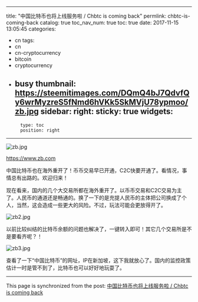 
---
title: "中国比特币也将上线服务啦 / Chbtc is coming back"
permlink: chbtc-is-coming-back
catalog: true
toc_nav_num: true
toc: true
date: 2017-11-15 13:05:45
categories:
- cn
tags:
- cn
- cn-cryptocurrency
- bitcoin
- cryptocurrency
- busy
thumbnail: https://steemitimages.com/DQmQ4bJ7QdvfQy6wrMyzreS5fNmd6hVKk5SkMVjU78ypmoo/zb.jpg
sidebar:
    right:
        sticky: true
widgets:
    -
        type: toc
        position: right
---


![zb.jpg](https://steemitimages.com/DQmQ4bJ7QdvfQy6wrMyzreS5fNmd6hVKk5SkMVjU78ypmoo/zb.jpg)

https://www.zb.com

中国比特币也在海外重开了！币币交易早已开通，C2C快要开通了。看情况，事情总有出路的。欢迎归来！

现在看来，国内的几个大交易所都在海外重开了。以币币交易和C2C交易为主了。人民币的通道还是畅通的。换了一下的是充提人民币的主体把公司换成了个人，当然，这会造成一些更大的风险。不过，玩法可能会更放得开了。

![zb2.jpg](https://steemitimages.com/DQmTRzvtMcUz9caKUXDM25nM8vo3TT4PZWoTZ5sstZBFyVr/zb2.jpg)

以前比较纠结的比特币余额的问题也解决了，一键转入即可！其它几个交易所是不是要看齐呢？！

![zb3.jpg](https://steemitimages.com/DQmbSouEZfAfxux6vydWMkwVFjoMAgPFbra9LtjctsYN5M7/zb3.jpg)

查看了一下“中国比特币”的网址，IP在新加坡，这下我就放心了。国内的监控政策估计一时是管不到了，比特币也可以好好地玩耍了。

- - -

This page is synchronized from the post: [中国比特币也将上线服务啦 / Chbtc is coming back](https://steemit.com/@lemooljiang/chbtc-is-coming-back)
